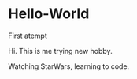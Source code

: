 # Hello-World







First atempt







Hi. This is me trying new hobby.







Watching StarWars, learning to code.
